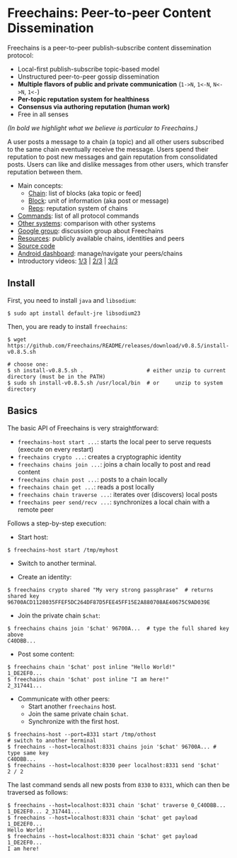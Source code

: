 # Freechains: Peer-to-peer Content Dissemination

Freechains is a peer-to-peer publish-subscribe content dissemination protocol:

- Local-first publish-subscribe topic-based model
- Unstructured peer-to-peer gossip dissemination
- **Multiple flavors of public and private communication** (`1->N`, `1<-N`, `N<->N`, `1<-`)
- **Per-topic reputation system for healthiness**
- **Consensus via authoring reputation (human work)**
- Free in all senses

*(In bold we highlight what we believe is particular to Freechains.)*

A user posts a message to a chain (a topic) and all other users subscribed to
the same chain eventually receive the message.
Users spend their reputation to post new messages and gain reputation from
consolidated posts.
Users can like and dislike messages from other users, which transfer reputation
between them.

<!---
Freechains is (intended to be) decentralized, fair, free (*as-in-speech*), free
(*as-in-beer*), privacy aware, secure, persistent, SPAM resistant, and
scalable.
-->

- Main concepts:
    - [Chain](docs/chains.md): list of blocks (aka topic or feed]
    - [Block](docs/blocks.md): unit of information (aka post or message)
    - [Reps](docs/reps.md): reputation system of chains
- [Commands](docs/cmds.md): list of all protocol commands
- [Other systems](docs/others.md): comparison with other systems
- [Google group](https://groups.google.com/forum/#!forum/freechains):
    discussion group about Freechains
- [Resources](docs/join.md):
    publicly available chains, identities and peers
- [Source code](https://github.com/Freechains/freechains.kt/)
- [Android dashboard](https://github.com/Freechains/android-dashboard/):
    manage/navigate your peers/chains
- Introductory videos:
    [1/3](https://www.youtube.com/watch?v=7_jM0lgWL2c) |
    [2/3](https://www.youtube.com/watch?v=bL0yyeVz_xk) |
    [3/3](https://www.youtube.com/watch?v=APlHK6YmmFw)

<!--
- Tools (`outdated`):
    - [Store](https://github.com/Freechains/store):
        interprets a chain as a dataset
    - [Sync](https://github.com/Freechains/sync):
        persist and replicate peers and chains of interest
    - [E-mail client](https://github.com/Freechains/mail/):
        communicate through an e-mail client (very hacky, abandoned?)
-->

## Install

First, you need to install `java` and `libsodium`:

```
$ sudo apt install default-jre libsodium23
```

Then, you are ready to install `freechains`:

```
$ wget https://github.com/Freechains/README/releases/download/v0.8.5/install-v0.8.5.sh

# choose one:
$ sh install-v0.8.5.sh .                    # either unzip to current directory (must be in the PATH)
$ sudo sh install-v0.8.5.sh /usr/local/bin  # or     unzip to system  directory
```

## Basics

The basic API of Freechains is very straightforward:

- `freechains-host start ...`:     starts the local peer to serve requests (execute on every restart)
- `freechains crypto ...`:         creates a cryptographic identity
- `freechains chains join ...`:    joins a chain locally to post and read content
- `freechains chain post ...`:     posts to a chain locally
- `freechains chain get ...`:      reads a post locally
- `freechains chain traverse ...`: iterates over (discovers) local posts
- `freechains peer send/recv ...`: synchronizes a local chain with a remote peer

Follows a step-by-step execution:

- Start host:

```
$ freechains-host start /tmp/myhost
```

- Switch to another terminal.

- Create an identity:

```
$ freechains crypto shared "My very strong passphrase"  # returns shared key
96700ACD1128035FFEF5DC264DF87D5FEE45FF15E2A880708AE40675C9AD039E
```

- Join the private chain `$chat`:

```
$ freechains chains join '$chat' 96700A...  # type the full shared key above
C40DBB...
```

- Post some content:

```
$ freechains chain '$chat' post inline "Hello World!"
1_DE2EF0...
$ freechains chain '$chat' post inline "I am here!"
2_317441...
```

- Communicate with other peers:
   - Start another `freechains` host.
   - Join the same private chain `$chat`.
   - Synchronize with the first host.

```
$ freechains-host --port=8331 start /tmp/othost
# switch to another terminal
$ freechains --host=localhost:8331 chains join '$chat' 96700A... # type same key
C40DBB...
$ freechains --host=localhost:8330 peer localhost:8331 send '$chat'
2 / 2
```

The last command sends all new posts from `8330` to `8331`, which can
then be traversed as follows:

```
$ freechains --host=localhost:8331 chain '$chat' traverse 0_C40DBB...
1_DE2EF0... 2_317441...
$ freechains --host=localhost:8331 chain '$chat' get payload 1_DE2EF0...
Hello World!
$ freechains --host=localhost:8331 chain '$chat' get payload 1_DE2EF0...
I am here!
```

<!--
- Visualize the chain:

```
$ freechains-dot /tmp/othost/chains/chat/ | dot -Tpng -o /tmp/chat.png
$ eog /tmp/chat.png
```
-->
